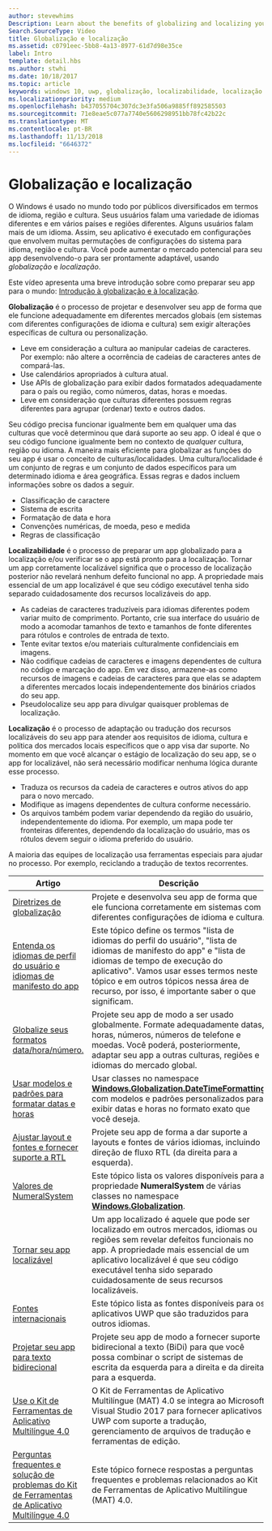 ```yaml
---
author: stevewhims
Description: Learn about the benefits of globalizing and localizing your app, and exactly what these terms mean.
Search.SourceType: Video
title: Globalização e localização
ms.assetid: c0791eec-5bb8-4a13-8977-61d7d98e35ce
label: Intro
template: detail.hbs
ms.author: stwhi
ms.date: 10/18/2017
ms.topic: article
keywords: windows 10, uwp, globalização, localizabilidade, localização
ms.localizationpriority: medium
ms.openlocfilehash: b437055704c307dc3e3fa506a9885ff892585503
ms.sourcegitcommit: 71e8eae5c077a7740e5606298951bb78fc42b22c
ms.translationtype: MT
ms.contentlocale: pt-BR
ms.lasthandoff: 11/13/2018
ms.locfileid: "6646372"
---
```

# <a name="globalization-and-localization"></a>Globalização e localização

O Windows é usado no mundo todo por públicos diversificados em termos de idioma, região e cultura. Seus usuários falam uma variedade de idiomas diferentes e em vários países e regiões diferentes. Alguns usuários falam mais de um idioma. Assim, seu aplicativo é executado em configurações que envolvem muitas permutações de configurações do sistema para idioma, região e cultura. Você pode aumentar o mercado potencial para seu app desenvolvendo-o para ser prontamente adaptável, usando *globalização* e *localização*.

Este vídeo apresenta uma breve introdução sobre como preparar seu app para o mundo: [Introdução à globalização e à localização](https://channel9.msdn.com/Blogs/One-Dev-Minute/Introduction-to-globalization-and-localization).

**Globalização** é o processo de projetar e desenvolver seu app de forma que ele funcione adequadamente em diferentes mercados globais (em sistemas com diferentes configurações de idioma e cultura) sem exigir alterações específicas de cultura ou personalização.

- Leve em consideração a cultura ao manipular cadeias de caracteres. Por exemplo: não altere a ocorrência de cadeias de caracteres antes de compará-las.
- Use calendários apropriados à cultura atual.
- Use APIs de globalização para exibir dados formatados adequadamente para o país ou região, como números, datas, horas e moedas.
- Leve em consideração que culturas diferentes possuem regras diferentes para agrupar (ordenar) texto e outros dados.

Seu código precisa funcionar igualmente bem em qualquer uma das culturas que você determinou que dará suporte ao seu app. O ideal é que o seu código funcione igualmente bem no contexto de *qualquer* cultura, região ou idioma. A maneira mais eficiente para globalizar as funções do seu app é usar o conceito de culturas/localidades. Uma cultura/localidade é um conjunto de regras e um conjunto de dados específicos para um determinado idioma e área geográfica. Essas regras e dados incluem informações sobre os dados a seguir.

- Classificação de caractere
- Sistema de escrita
- Formatação de data e hora
- Convenções numéricas, de moeda, peso e medida
- Regras de classificação

**Localizabilidade** é o processo de preparar um app globalizado para a localização e/ou verificar se o app está pronto para a localização. Tornar um app corretamente localizável significa que o processo de localização posterior não revelará nenhum defeito funcional no app. A propriedade mais essencial de um app localizável é que seu código executável tenha sido separado cuidadosamente dos recursos localizáveis do app.

- As cadeias de caracteres traduzíveis para idiomas diferentes podem variar muito de comprimento. Portanto, crie sua interface do usuário de modo a acomodar tamanhos de texto e tamanhos de fonte diferentes para rótulos e controles de entrada de texto.
- Tente evitar textos e/ou materiais culturalmente confidenciais em imagens.
- Não codifique cadeias de caracteres e imagens dependentes de cultura no código e marcação do app. Em vez disso, armazene-as como recursos de imagens e cadeias de caracteres para que elas se adaptem a diferentes mercados locais independentemente dos binários criados do seu app.
- Pseudolocalize seu app para divulgar quaisquer problemas de localização.

**Localização** é o processo de adaptação ou tradução dos recursos localizáveis do seu app para atender aos requisitos de idioma, cultura e política dos mercados locais específicos que o app visa dar suporte. No momento em que você alcançar o estágio de localização do seu app, se o app for localizável, não será necessário modificar nenhuma lógica durante esse processo.

- Traduza os recursos da cadeia de caracteres e outros ativos do app para o novo mercado.
- Modifique as imagens dependentes de cultura conforme necessário.
- Os arquivos também podem variar dependendo da região do usuário, independentemente do idioma. Por exemplo, um mapa pode ter fronteiras diferentes, dependendo da localização do usuário, mas os rótulos devem seguir o idioma preferido do usuário.

A maioria das equipes de localização usa ferramentas especiais para ajudar no processo. Por exemplo, reciclando a tradução de textos recorrentes.

| Artigo | Descrição |
|---------|-------------|
| [Diretrizes de globalização](guidelines-and-checklist-for-globalizing-your-app.md) | Projete e desenvolva seu app de forma que ele funciona corretamente em sistemas com diferentes configurações de idioma e cultura. |
| [Entenda os idiomas de perfil do usuário e idiomas de manifesto do app](manage-language-and-region.md) | Este tópico define os termos "lista de idiomas do perfil do usuário", "lista de idiomas de manifesto do app" e "lista de idiomas de tempo de execução do aplicativo". Vamos usar esses termos neste tópico e em outros tópicos nessa área de recurso, por isso, é importante saber o que significam. |
| [Globalize seus formatos data/hora/número.](use-global-ready-formats.md) | Projete seu app de modo a ser usado globalmente. Formate adequadamente datas, horas, números, números de telefone e moedas. Você poderá, posteriormente, adaptar seu app a outras culturas, regiões e idiomas do mercado global. |
| [Usar modelos e padrões para formatar datas e horas](use-patterns-to-format-dates-and-times.md) | Usar classes no namespace [**Windows.Globalization.DateTimeFormatting**](/uwp/api/windows.globalization.datetimeformatting?branch=live) com modelos e padrões personalizados para exibir datas e horas no formato exato que você deseja. |
| [Ajustar layout e fontes e fornecer suporte a RTL](adjust-layout-and-fonts--and-support-rtl.md) | Projete seu app de forma a dar suporte a layouts e fontes de vários idiomas, incluindo direção de fluxo RTL (da direita para a esquerda). |
| [Valores de NumeralSystem](glob-numeralsystem-values.md) | Este tópico lista os valores disponíveis para a propriedade **NumeralSystem** de várias classes no namespace [**Windows.Globalization**](/uwp/api/windows.globalization?branch=live). |
| [Tornar seu app localizável](prepare-your-app-for-localization.md) | Um app localizado é aquele que pode ser localizado em outros mercados, idiomas ou regiões sem revelar defeitos funcionais no app. A propriedade mais essencial de um aplicativo localizável é que seu código executável tenha sido separado cuidadosamente de seus recursos localizáveis. |
| [Fontes internacionais](loc-international-fonts.md) | Este tópico lista as fontes disponíveis para os aplicativos UWP que são traduzidos para outros idiomas. |
| [Projetar seu app para texto bidirecional](design-for-bidi-text.md) | Projete seu app de modo a fornecer suporte bidirecional a texto (BiDi) para que você possa combinar o script de sistemas de escrita da esquerda para a direita e da direita para a esquerda. |
| [Use o Kit de Ferramentas de Aplicativo Multilíngue 4.0](use-mat.md) | O Kit de Ferramentas de Aplicativo Multilíngue (MAT) 4.0 se integra ao Microsoft Visual Studio 2017 para fornecer aplicativos UWP com suporte a tradução, gerenciamento de arquivos de tradução e ferramentas de edição. |
| [Perguntas frequentes e solução de problemas do Kit de Ferramentas de Aplicativo Multilíngue 4.0](mat-faq-troubleshooting.md) | Este tópico fornece respostas a perguntas frequentes e problemas relacionados ao Kit de Ferramentas de Aplicativo Multilíngue (MAT) 4.0. |
